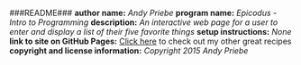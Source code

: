 ###README###
**author name:**      _Andy Priebe_
**program name:**     _Epicodus - Intro to Programming_
**description:**      _An interactive web page for a user to enter and display a list of their five favorite things_
**setup instructions:**  _None_
**link to site on GitHub Pages:**  [Click here](http://allrecipes.com/) to check out my other great recipes
**copyright and license information:**  _Copyright 2015 Andy Priebe_
